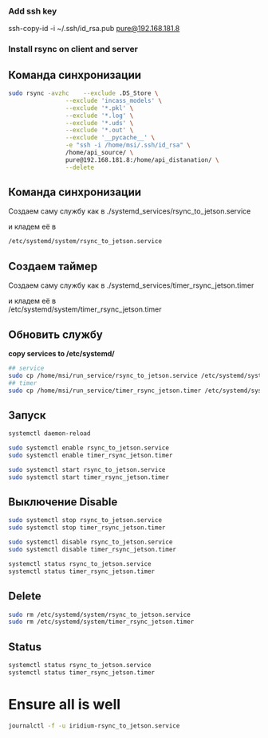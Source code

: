 
### Add ssh key
ssh-copy-id -i ~/.ssh/id_rsa.pub pure@192.168.181.8


### Install rsync on client and server

## Команда синхронизации  
```bash
sudo rsync -avzhc    --exclude .DS_Store \
                --exclude 'incass_models' \
                --exclude '*.pkl' \
                --exclude '*.log' \
                --exclude '*.uds' \
                --exclude '*.out' \
                --exclude '__pycache__' \
                -e "ssh -i /home/msi/.ssh/id_rsa" \
                /home/api_source/ \
                pure@192.168.181.8:/home/api_distanation/ \
                --delete
```

## Команда синхронизации
Создаем саму службу как в ./systemd_services/rsync_to_jetson.service

и кладем её в
```bash
/etc/systemd/system/rsync_to_jetson.service
```

## Создаем таймер
Создаем саму службу как в ./systemd_services/timer_rsync_jetson.timer  

и кладем её в  
/etc/systemd/system/timer_rsync_jetson.timer  


## Обновить службу
**copy services to /etc/systemd/**
```bash
## service
sudo cp /home/msi/run_service/rsync_to_jetson.service /etc/systemd/system/
## timer
sudo cp /home/msi/run_service/timer_rsync_jetson.timer /etc/systemd/system/
```


## Запуск 
```bash
systemctl daemon-reload

sudo systemctl enable rsync_to_jetson.service
sudo systemctl enable timer_rsync_jetson.timer

sudo systemctl start rsync_to_jetson.service
sudo systemctl start timer_rsync_jetson.timer
```

## Выключение Disable 
```bash
sudo systemctl stop rsync_to_jetson.service
sudo systemctl stop timer_rsync_jetson.timer

sudo systemctl disable rsync_to_jetson.service
sudo systemctl disable timer_rsync_jetson.timer

systemctl status rsync_to_jetson.service
systemctl status timer_rsync_jetson.timer
```
## Delete
```bash
sudo rm /etc/systemd/system/rsync_to_jetson.service
sudo rm /etc/systemd/system/timer_rsync_jetson.timer
```

## Status
```bash
systemctl status rsync_to_jetson.service
systemctl status timer_rsync_jetson.timer
```

# Ensure all is well
```bash
journalctl -f -u iridium-rsync_to_jetson.service
```



